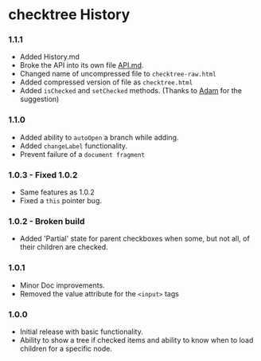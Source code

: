 # checktree History

### 1.1.1

* Added History.md
* Broke the API into its own file [API.md](API.md).
* Changed name of uncompressed file to `checktree-raw.html`
* Added compressed version of file as `checktree.html`
* Added `isChecked` and `setChecked` methods. (Thanks to [Adam](https://github.com/zvakanaka) for the suggestion)

### 1.1.0

* Added ability to `autoOpen` a branch while adding.
* Added `changeLabel` functionality.
* Prevent failure of a `document fragment`

### 1.0.3 - Fixed 1.0.2

* Same features as 1.0.2
* Fixed a `this` pointer bug.

### 1.0.2 - Broken build

* Added 'Partial' state for parent checkboxes when some, but not all, of their children are checked.

### 1.0.1

* Minor Doc improvements.
* Removed the value attribute for the `<input>` tags

### 1.0.0

* Initial release with basic functionality.
* Ability to show a tree if checked items and ability to know when to load children for a specific node.
